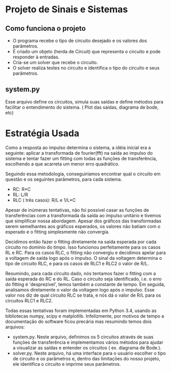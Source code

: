 # Projeto de Sinais e Sistemas

## Como funciona o projeto

* O programa recebe o tipo de circuito desejado e os valores dos parâmetros.
* É criado um objeto (herda de Circuit) que representa o circuito e pode responder à entradas.
* Cria-se um solver que recebe o circuito.
* O solver realiza testes no circuito e identifica o tipo do circuito e seus parâmetros.

## system.py

Esse arquivo define os circuitos, simula suas saídas e define métodos para facilitar o entendimento do sistema. ( Plot das saídas, diagrama de bode, etc)

# Estratégia Usada

Como a resposta ao impulso determina o sistema, a idéia inicial era a seguinte: aplicar a transformada de fourier(fft) na saída ao impulso do sistema e tentar fazer um fitting com todas as funções de transferência, escolhendo a que acarreta um menor erro quadrático.

Seguindo essa metodologia, conseguiríamos encontrar qual o circuito em questão e os seguintes parâmetros, para cada sistema.

* RC: R*C
* RL: L/R
* RLC ( três casos): R/L e 1/L*C

Apesar de inúmeras tentativas, não foi possível casar as funções de transferências com a transformada da saída ao impulso unitário e tivemos que simplificar nossa abordagem. Apesar dos gráficos das transformadas serem semelhantes aos gráficos esperados, os valores não batiam com o esperado e o fitting simplesmente não convergia.

Decidimos então fazer o fitting diretamente na saída esperada por cada circuito no domínio do timpo. Isso funcionou perfeitamente para os casos RL e RC. Para os casos RLC, o fitting não convergiu e decidimos apelar para a voltagem de saída logo após o impulso. O sinal da voltagem determina o tipo de circuito RLC, e para os casos de RLC1 e RLC2 o valor de R/L.

Resumindo, para cada circuito dado, nós tentamos fazer o fitting com a saída esperada do RC e do RL. Caso o circuito seja identificado, i.e. o erro do fitting é 'desprezível', temos também a constante de tempo.
Em seguida, analisamos diretamente o valor da voltagem logo após o impulso. Esse valor nos diz de qual circuito RLC se trata, e nós dá o valor de R/L para os circuitos RLC1 e RLC2.

Todas essas tentativas foram implementadas em Python 3.4, usando as bibliotecas numpy, scipy e matplotlib. Infelizmente, por motivos de tempo a documentação do software ficou precária mas resumindo temos dois arquivos:

* system.py. Neste arquivo, definimos os 5 circuitos através de suas funções de transferência e implementamos vários métodos para ajudar a visualizar as saídas e entender os circuitos ( ex. diagrama de Bode.).
* solver.py. Neste arquivo, há uma interface para o usuário escolher o tipo de circuito e os parâmetros e, dentro das limitações do nosso projeto, ele identifica o circuito e imprime seus parâmetros.